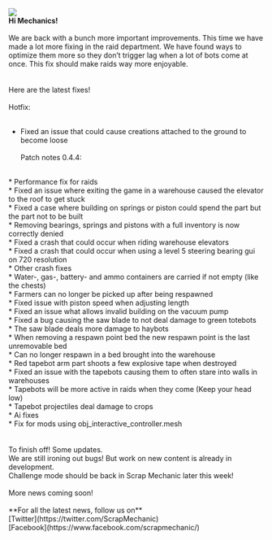 ![](https://cdn.akamai.steamstatic.com/steamcommunity/public/images/clans//11471984/603024a52737dc0483b07166d8ea40652c91e337.png)<br/>
**Hi Mechanics!**<br/>
<br/>
We are back with a bunch more important improvements. This time we have made a lot more fixing in the raid department. We have found ways to optimize them more so they don’t trigger lag when a lot of bots come at once. This fix should make raids way more enjoyable. <br/>
<br/>
<br/>
Here are the latest fixes!<br/>
<br/>
Hotfix:<br/>
<br/>
* Fixed an issue that could cause creations attached to the ground to become loose<br/><br/>
Patch notes 0.4.4: <br/>
<br/>
* Performance fix for raids<br/>
* Fixed an issue where exiting the game in a warehouse caused the elevator to the roof to get stuck<br/>
* Fixed a case where building on springs or piston could spend the part but the part not to be built<br/>
* Removing bearings, springs and pistons with a full inventory is now correctly denied<br/>
* Fixed a crash that could occur when riding warehouse elevators<br/>
* Fixed a crash that could occur when using a level 5 steering bearing gui on 720 resolution<br/>
* Other crash fixes<br/>
* Water-, gas-, battery- and ammo containers are carried if not empty (like the chests)<br/>
* Farmers can no longer be picked up after being respawned<br/>
* Fixed issue with piston speed when adjusting length<br/>
* Fixed an issue what allows invalid building on the vacuum pump<br/>
* Fixed a bug causing the saw blade to not deal damage to green totebots<br/>
* The saw blade deals more damage to haybots<br/>
* When removing a respawn point bed the new respawn point is the last unremovable bed<br/>
* Can no longer respawn in a bed brought into the warehouse<br/>
* Red tapebot arm part shoots a few explosive tape when destroyed<br/>
* Fixed an issue with the tapebots causing them to often stare into walls in warehouses<br/>
* Tapebots will be more active in raids when they come (Keep your head low)<br/>
* Tapebot projectiles deal damage to crops <br/>
* Ai fixes<br/>
* Fix for mods using obj_interactive_controller.mesh<br/><br/>
<br/>
To finish off! Some updates. <br/>
We are still ironing out bugs! But work on new content is already in development.<br/>
Challenge mode should be back in Scrap Mechanic later this week!<br/>
<br/>
More news coming soon!<br/>
<br/>
**For all the latest news, follow us on**<br/>
[Twitter](https://twitter.com/ScrapMechanic)<br/>
[Facebook](https://www.facebook.com/scrapmechanic/)